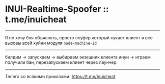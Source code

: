 # INUI-Realtime-Spoofer :: t.me/inuicheat

---

Я не хочу бля объяснять, просто спуфер который хукает клиент и все вызовы всей хуйни модуля `node-machine-id`

---

билдим -> запускаем -> выбираем экзешник клиента инуи -> играем
получили бан, перезапускаем клиент через лаунчер

---

Телега со всякими приколами: https://t.me/inuicheat
